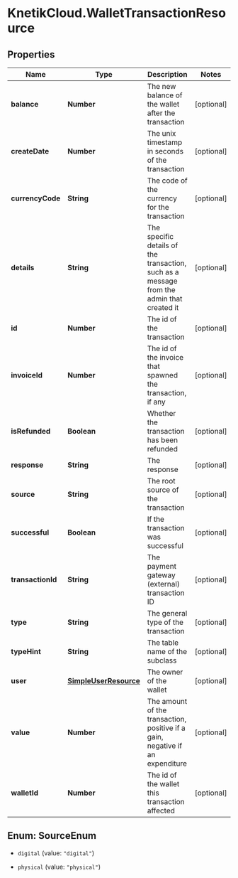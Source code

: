 # KnetikCloud.WalletTransactionResource

## Properties
Name | Type | Description | Notes
------------ | ------------- | ------------- | -------------
**balance** | **Number** | The new balance of the wallet after the transaction | [optional] 
**createDate** | **Number** | The unix timestamp in seconds of the transaction | [optional] 
**currencyCode** | **String** | The code of the currency for the transaction | [optional] 
**details** | **String** | The specific details of the transaction, such as a message from the admin that created it | [optional] 
**id** | **Number** | The id of the transaction | [optional] 
**invoiceId** | **Number** | The id of the invoice that spawned the transaction, if any | [optional] 
**isRefunded** | **Boolean** | Whether the transaction has been refunded | [optional] 
**response** | **String** | The response | [optional] 
**source** | **String** | The root source of the transaction | [optional] 
**successful** | **Boolean** | If the transaction was successful | [optional] 
**transactionId** | **String** | The payment gateway (external) transaction ID | [optional] 
**type** | **String** | The general type of the transaction | [optional] 
**typeHint** | **String** | The table name of the subclass | [optional] 
**user** | [**SimpleUserResource**](SimpleUserResource.md) | The owner of the wallet | [optional] 
**value** | **Number** | The amount of the transaction, positive if a gain, negative if an expenditure | [optional] 
**walletId** | **Number** | The id of the wallet this transaction affected | [optional] 


<a name="SourceEnum"></a>
## Enum: SourceEnum


* `digital` (value: `"digital"`)

* `physical` (value: `"physical"`)




